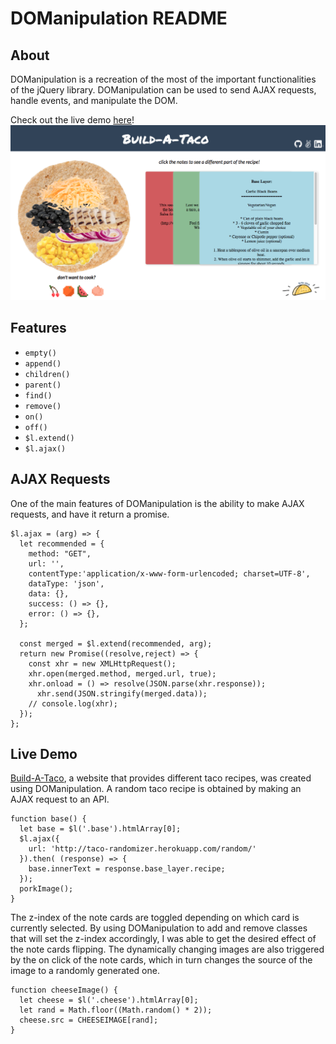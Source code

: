 # DOManipulation README

## About
DOManipulation is a recreation of the most of the important functionalities of the jQuery library.
DOManipulation can be used to send AJAX requests, handle events, and manipulate the DOM.

Check out the live demo [here](https://claireskim.com/DOManipulation/)!
![build-a-taco](assets/images/build_taco.png)

## Features
* `empty()`
* `append()`
* `children()`
* `parent()`
* `find()`
* `remove()`
* `on()`
* `off()`
* `$l.extend()`
* `$l.ajax()`

## AJAX Requests
One of the main features of DOManipulation is the ability to make AJAX requests, and have it return a promise.

```
$l.ajax = (arg) => {
  let recommended = {
    method: "GET",
    url: '',
    contentType:'application/x-www-form-urlencoded; charset=UTF-8',
    dataType: 'json',
    data: {},
    success: () => {},
    error: () => {},
  };

  const merged = $l.extend(recommended, arg);
  return new Promise((resolve,reject) => {
    const xhr = new XMLHttpRequest();
    xhr.open(merged.method, merged.url, true);
    xhr.onload = () => resolve(JSON.parse(xhr.response));
      xhr.send(JSON.stringify(merged.data));
    // console.log(xhr);
  });
};
```

## Live Demo
[Build-A-Taco](https://claireskim.com/DOManipulation/), a website that provides different taco recipes, was created using DOManipulation. A random taco recipe is obtained by making an AJAX request to an API.

```
function base() {
  let base = $l('.base').htmlArray[0];
  $l.ajax({
    url: 'http://taco-randomizer.herokuapp.com/random/'
  }).then( (response) => {
    base.innerText = response.base_layer.recipe;
  });
  porkImage();
}
```

The z-index of the note cards are toggled depending on which card is currently selected. By using DOManipulation to add and remove classes that will set the z-index accordingly, I was able to get the desired effect of the note cards flipping. The dynamically changing images are also triggered by the on click of the note cards, which in turn changes the source of the image to a randomly generated one.

```
function cheeseImage() {
  let cheese = $l('.cheese').htmlArray[0];
  let rand = Math.floor((Math.random() * 2));
  cheese.src = CHEESEIMAGE[rand];
}
```

